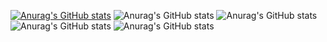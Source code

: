 [![Anurag's GitHub stats](https://github-readme-stats.vercel.app/apiBeKowalsky=anuraghazra)](https://github.com/anuraghazra/github-readme-stats)
![Anurag's GitHub stats](https://github-readme-stats.vercel.app/apiBeKowalsky=anuraghazra&hide=contribs,prs)
![Anurag's GitHub stats](https://github-readme-stats.vercel.app/apiBeKowalsky=anuraghazra&count_private=true)
![Anurag's GitHub stats](https://github-readme-stats.vercel.app/apiBeKowalsky=anuraghazra&show_icons=true)
![Anurag's GitHub stats](https://github-readme-stats.vercel.app/apiBeKowalsky=anuraghazra&show_icons=true&theme=radical)
